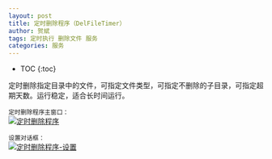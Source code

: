 ```yaml
---
layout: post
title: 定时删除程序（DelFileTimer）
author: 贺斌
tags: 定时执行 删除文件 服务
categories: 服务
---
```


* TOC
{:toc}

定时删除指定目录中的文件，可指定文件类型，可指定不删除的子目录，可指定超期天数。运行稳定，适合长时间运行。

`定时删除程序主窗口：`<br/>
<a data-fancybox="gallery" href="{{'/定时删除程序.png' | prepend: site.imgrepo }}">
    <img src="{{'/small/定时删除程序.jpg' | prepend: site.imgrepo }}" alt="定时删除程序" />
</a>

`设置对话框：`<br/>
<a data-fancybox="gallery" href="{{'/定时删除程序-设置.png' | prepend: site.imgrepo }}">
    <img src="{{'/small/定时删除程序-设置.jpg' | prepend: site.imgrepo }}" alt="定时删除程序-设置" />
</a>


